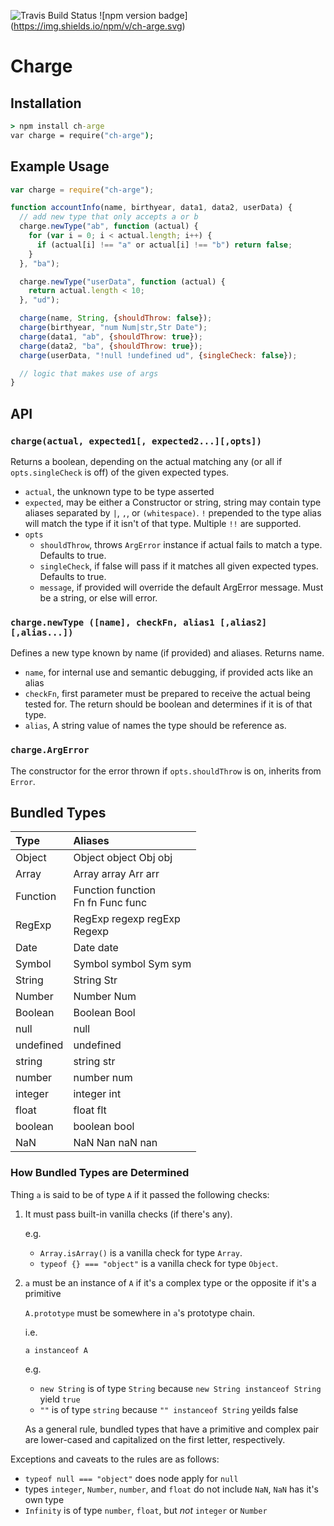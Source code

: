 ![Travis Build Status](https://travis-ci.org/reecehudson/charge.svg) ![npm version badge] (https://img.shields.io/npm/v/ch-arge.svg)

Charge
======

## Installation
```cmd
> npm install ch-arge
var charge = require("ch-arge");
```

## Example Usage
<!-- make sure it's synced with example/all-features.js-->
```js
var charge = require("ch-arge");

function accountInfo(name, birthyear, data1, data2, userData) {
  // add new type that only accepts a or b
  charge.newType("ab", function (actual) {
    for (var i = 0; i < actual.length; i++) {
      if (actual[i] !== "a" or actual[i] !== "b") return false;
    }
  }, "ba");

  charge.newType("userData", function (actual) {
    return actual.length < 10;
  }, "ud");

  charge(name, String, {shouldThrow: false});
  charge(birthyear, "num Num|str,Str Date");
  charge(data1, "ab", {shouldThrow: true});
  charge(data2, "ba", {shouldThrow: true});
  charge(userData, "!null !undefined ud", {singleCheck: false});

  // logic that makes use of args
}
```

## API

### `charge(actual, expected1[, expected2...][,opts])`
Returns a boolean, depending on the actual matching any (or all if
`opts.singleCheck` is off) of the given expected types.

* `actual`, the unknown type to be type asserted
* `expected`, may be either a Constructor or string, string may contain type
  aliases separated by `|`, `,`, or `(whitespace)`. `!` prepended to the type
  alias will match the type if it isn't of that type.  Multiple `!!` are
  supported.
* `opts`
  * `shouldThrow`, throws `ArgError` instance if actual fails to match a type.
    Defaults to true.
  * `singleCheck`, if false will pass if it matches all given expected types.
    Defaults to true.
  * `message`, if provided will override the default ArgError message.  Must be
    a string, or else will error.

### `charge.newType ([name], checkFn, alias1 [,alias2] [,alias...])`
Defines a new type known by name (if provided) and aliases.  Returns name.

* `name`, for internal use and semantic debugging, if provided acts like an
  alias
* `checkFn`, first parameter must be prepared to receive the actual being tested
  for.  The return should be boolean and determines if it is of that type.
* `alias`, A string value of names the type should be reference as.

### `charge.ArgError`
The constructor for the error thrown if `opts.shouldThrow` is on, inherits from `Error`.

## Bundled Types

<!--0000-->
Type|Aliases|
:---|:---
Object|Object object Obj obj</br>
Array|Array array Arr arr
Function|Function function</br>Fn fn Func func
RegExp|RegExp regexp regExp</br>Regexp
Date|Date date
Symbol|Symbol symbol Sym sym</br>
String|String Str
Number|Number Num
Boolean|Boolean Bool
null|null
undefined|undefined
string|string str
number|number num
integer|integer int
float|float flt
boolean|boolean bool
NaN|NaN Nan naN nan
<!--0000-->

### How Bundled Types are Determined

Thing `a` is said to be of type `A` if it passed the following checks:

1.  It must pass built-in vanilla checks (if there's any).

    e.g.

    * `Array.isArray()` is a vanilla check for type `Array`.
    * `typeof {} === "object"` is a vanilla check for type `Object`.

2. `a` must be an instance of `A` if it's a complex type or the opposite if it's
    a primitive

    `A.prototype` must be somewhere in `a`'s prototype chain.

    i.e.

    `a instanceof A`

    e.g.

    * `new String` is of type `String` because `new String instanceof String`
      yield `true`
    * `""` is of type `string` because `"" instanceof String` yeilds false

    As a general rule, bundled types that have a primitive and complex pair
    are lower-cased and capitalized on the first letter, respectively.

Exceptions and caveats to the rules are as follows:

* `typeof null === "object"` does node apply for `null`
* types `integer`, `Number`, `number`, and `float` do not include `NaN`, `NaN`
  has it's own type
* `Infinity` is of type `number`, `float`, but _not_ `integer` or `Number`
